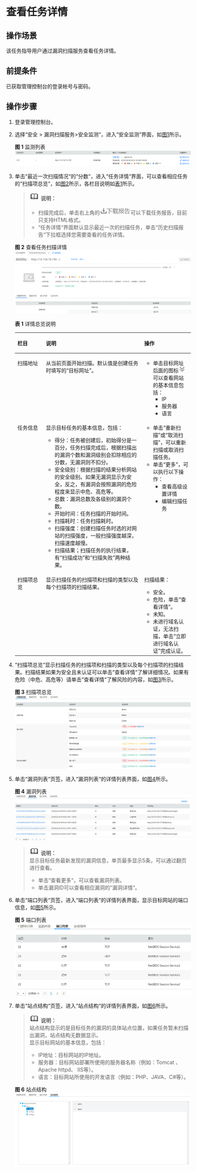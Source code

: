 # 查看任务详情<a name="ZH-CN_TOPIC_0118982375"></a>

## 操作场景<a name="section1157414115019"></a>

该任务指导用户通过漏洞扫描服务查看任务详情。

## 前提条件<a name="section1855153064413"></a>

已获取管理控制台的登录帐号与密码。

## 操作步骤<a name="section1969108768"></a>

1.  登录管理控制台。
2.  选择“安全  \>  漏洞扫描服务\>安全监测“，进入“安全监测“界面，如[图1](#fig15318816618)所示。

    **图 1**  监测列表<a name="fig15318816618"></a>  
    ![](figures/监测列表.png "监测列表")

3.  单击“最近一次扫描情况“的“分数“，进入“任务详情“界面，可以查看相应任务的“扫描项总览“，如[图2](#fig13534816610)所示，各栏目说明如[表1](#table1053481261)所示。

    >![](public_sys-resources/icon-note.gif) **说明：**   
    >-   扫描完成后，单击右上角的![](figures/下载报告图标.png)可以下载任务报告，目前只支持HTML格式。  
    >-   “任务详情“界面默认显示最近一次的扫描任务，单击“历史扫描报告“下拉框选择您需要查看的任务详情。  

    **图 2**  查看任务扫描详情<a name="fig13534816610"></a>  
    ![](figures/查看任务扫描详情.png "查看任务扫描详情")

    **表 1**  详情总览说明

    <a name="table1053481261"></a>
    <table><thead align="left"><tr id="zh-cn_topic_0115901713_row1476115178555"><th class="cellrowborder" valign="top" width="16.170000000000005%" id="mcps1.2.4.1.1"><p id="zh-cn_topic_0115901713_p1676120170559"><a name="zh-cn_topic_0115901713_p1676120170559"></a><a name="zh-cn_topic_0115901713_p1676120170559"></a>栏目</p>
    </th>
    <th class="cellrowborder" valign="top" width="55.89000000000001%" id="mcps1.2.4.1.2"><p id="zh-cn_topic_0115901713_p107613178557"><a name="zh-cn_topic_0115901713_p107613178557"></a><a name="zh-cn_topic_0115901713_p107613178557"></a>说明</p>
    </th>
    <th class="cellrowborder" valign="top" width="27.940000000000005%" id="mcps1.2.4.1.3"><p id="zh-cn_topic_0115901713_p2761111785511"><a name="zh-cn_topic_0115901713_p2761111785511"></a><a name="zh-cn_topic_0115901713_p2761111785511"></a>操作</p>
    </th>
    </tr>
    </thead>
    <tbody><tr id="zh-cn_topic_0115901713_row1176101718557"><td class="cellrowborder" valign="top" width="16.170000000000005%" headers="mcps1.2.4.1.1 "><p id="zh-cn_topic_0115901713_p0761317145510"><a name="zh-cn_topic_0115901713_p0761317145510"></a><a name="zh-cn_topic_0115901713_p0761317145510"></a>扫描地址</p>
    </td>
    <td class="cellrowborder" valign="top" width="55.89000000000001%" headers="mcps1.2.4.1.2 "><p id="zh-cn_topic_0115901713_p7761181715552"><a name="zh-cn_topic_0115901713_p7761181715552"></a><a name="zh-cn_topic_0115901713_p7761181715552"></a>从当前页面开始扫描。默认值是创建任务时填写的“目标网址”。</p>
    </td>
    <td class="cellrowborder" valign="top" width="27.940000000000005%" headers="mcps1.2.4.1.3 "><a name="zh-cn_topic_0115901713_ul3761201715519"></a><a name="zh-cn_topic_0115901713_ul3761201715519"></a><ul id="zh-cn_topic_0115901713_ul3761201715519"><li>单击目标网址后面的图标<a name="zh-cn_topic_0115901713_image17761111718556"></a><a name="zh-cn_topic_0115901713_image17761111718556"></a><span><img id="zh-cn_topic_0115901713_image17761111718556" src="figures/展开图标1.png"></span>可以查看网站的基本信息包括：<a name="zh-cn_topic_0115901713_ul17611717155511"></a><a name="zh-cn_topic_0115901713_ul17611717155511"></a><ul id="zh-cn_topic_0115901713_ul17611717155511"><li>IP</li><li>服务器</li><li>语言</li></ul>
    </li></ul>
    </td>
    </tr>
    <tr id="zh-cn_topic_0115901713_row77618172559"><td class="cellrowborder" valign="top" width="16.170000000000005%" headers="mcps1.2.4.1.1 "><p id="zh-cn_topic_0115901713_p0761161705515"><a name="zh-cn_topic_0115901713_p0761161705515"></a><a name="zh-cn_topic_0115901713_p0761161705515"></a>任务信息</p>
    </td>
    <td class="cellrowborder" valign="top" width="55.89000000000001%" headers="mcps1.2.4.1.2 "><p id="zh-cn_topic_0115901713_p1176191795519"><a name="zh-cn_topic_0115901713_p1176191795519"></a><a name="zh-cn_topic_0115901713_p1176191795519"></a>显示目标任务的基本信息，包括：</p>
    <a name="zh-cn_topic_0115901713_ul17761517185513"></a><a name="zh-cn_topic_0115901713_ul17761517185513"></a><ul id="zh-cn_topic_0115901713_ul17761517185513"><li>得分：任务被创建后，初始得分是一百分，任务扫描完成后，根据扫描出的漏洞个数和漏洞级别会扣除相应的分数，无漏洞则不扣分。</li><li>安全级别：根据扫描的结果分析网站的安全级别。如果无漏洞显示为安全，反之，有漏洞会按照漏洞的危险程度来显示中危、高危等。</li><li>总数：漏洞总数及各级别的漏洞个数。</li><li>开始时间：任务扫描的开始时间。</li><li>扫描耗时：任务扫描耗时。</li><li>扫描强度：创建扫描任务时选的对网站的扫描强度，一般扫描强度越深，扫描速度越慢。</li><li>扫描结果；扫描任务的执行结果，有<span class="parmvalue" id="zh-cn_topic_0115901713_parmvalue8761151715511"><a name="zh-cn_topic_0115901713_parmvalue8761151715511"></a><a name="zh-cn_topic_0115901713_parmvalue8761151715511"></a>“扫描成功”</span>和<span class="parmvalue" id="zh-cn_topic_0115901713_parmvalue117619175555"><a name="zh-cn_topic_0115901713_parmvalue117619175555"></a><a name="zh-cn_topic_0115901713_parmvalue117619175555"></a>“扫描失败”</span>两种结果。</li></ul>
    </td>
    <td class="cellrowborder" valign="top" width="27.940000000000005%" headers="mcps1.2.4.1.3 "><a name="zh-cn_topic_0115901713_ul187610173556"></a><a name="zh-cn_topic_0115901713_ul187610173556"></a><ul id="zh-cn_topic_0115901713_ul187610173556"><li>单击<span class="uicontrol" id="zh-cn_topic_0115901713_uicontrol876161705513"><a name="zh-cn_topic_0115901713_uicontrol876161705513"></a><a name="zh-cn_topic_0115901713_uicontrol876161705513"></a>“重新扫描”</span>或<span class="uicontrol" id="zh-cn_topic_0115901713_uicontrol1776131725511"><a name="zh-cn_topic_0115901713_uicontrol1776131725511"></a><a name="zh-cn_topic_0115901713_uicontrol1776131725511"></a>“取消扫描”</span>，可以重新扫描或取消扫描任务。</li><li>单击<span class="uicontrol" id="zh-cn_topic_0115901713_uicontrol776121715515"><a name="zh-cn_topic_0115901713_uicontrol776121715515"></a><a name="zh-cn_topic_0115901713_uicontrol776121715515"></a>“更多”</span>，可以执行以下操作：<a name="zh-cn_topic_0115901713_ul17761191717551"></a><a name="zh-cn_topic_0115901713_ul17761191717551"></a><ul id="zh-cn_topic_0115901713_ul17761191717551"><li>查看高级设置详情</li><li>编辑扫描任务</li></ul>
    </li></ul>
    </td>
    </tr>
    <tr id="zh-cn_topic_0115901713_row1761141775518"><td class="cellrowborder" valign="top" width="16.170000000000005%" headers="mcps1.2.4.1.1 "><p id="zh-cn_topic_0115901713_p1476141716553"><a name="zh-cn_topic_0115901713_p1476141716553"></a><a name="zh-cn_topic_0115901713_p1476141716553"></a>扫描项总览</p>
    </td>
    <td class="cellrowborder" valign="top" width="55.89000000000001%" headers="mcps1.2.4.1.2 "><p id="zh-cn_topic_0115901713_p1676141717554"><a name="zh-cn_topic_0115901713_p1676141717554"></a><a name="zh-cn_topic_0115901713_p1676141717554"></a>显示扫描任务的扫描项和扫描的类型以及每个扫描项的扫描结果。</p>
    </td>
    <td class="cellrowborder" valign="top" width="27.940000000000005%" headers="mcps1.2.4.1.3 "><p id="zh-cn_topic_0115901713_p276111714557"><a name="zh-cn_topic_0115901713_p276111714557"></a><a name="zh-cn_topic_0115901713_p276111714557"></a>扫描结果：</p>
    <a name="zh-cn_topic_0115901713_ul20761917205517"></a><a name="zh-cn_topic_0115901713_ul20761917205517"></a><ul id="zh-cn_topic_0115901713_ul20761917205517"><li>安全。</li><li>危险，单击<span class="uicontrol" id="zh-cn_topic_0115901713_uicontrol276191765513"><a name="zh-cn_topic_0115901713_uicontrol276191765513"></a><a name="zh-cn_topic_0115901713_uicontrol276191765513"></a>“查看详情”</span>。</li><li>未知。</li><li>未进行域名认证，无法扫描，单击<span class="uicontrol" id="zh-cn_topic_0115901713_uicontrol1076191714559"><a name="zh-cn_topic_0115901713_uicontrol1076191714559"></a><a name="zh-cn_topic_0115901713_uicontrol1076191714559"></a>“立即进行域名认证”</span>完成认证。</li></ul>
    </td>
    </tr>
    </tbody>
    </table>

4.  “扫描项总览“显示扫描任务的扫描项和扫描的类型以及每个扫描项的扫描结果。扫描结果如果为安全且未认证可以单击“查看详情“了解详细情况。如果有危险（中危、高危等）请单击“查看详情“了解风险的内容，如[图3](#zh-cn_topic_0115901713_fig4761417135511)所示。

    **图 3**  扫描项总览<a name="zh-cn_topic_0115901713_fig4761417135511"></a>  
    ![](figures/扫描项总览.jpg "扫描项总览")

5.  单击“漏洞列表“页签，进入“漏洞列表“的详情列表界面，如[图4](#zh-cn_topic_0115901713_fig77611917175513)所示。

    **图 4**  漏洞列表<a name="zh-cn_topic_0115901713_fig77611917175513"></a>  
    ![](figures/漏洞列表.jpg "漏洞列表")

    >![](public_sys-resources/icon-note.gif) **说明：**   
    >显示目标任务最新发现的漏洞信息，单页最多显示5条，可以通过翻页进行查看。  
    >-   单击“查看更多“，可以查看漏洞列表。  
    >-   单击漏洞ID可以查看相应漏洞的“漏洞详情“。  

6.  单击“端口列表“页签，进入“端口列表“的详情列表界面，显示目标网站的端口信息，如[图5](#zh-cn_topic_0115901713_fig1676191745520)所示。

    **图 5**  端口列表<a name="zh-cn_topic_0115901713_fig1676191745520"></a>  
    ![](figures/端口列表.jpg "端口列表")

7.  单击“站点结构“页签，进入“站点结构“的详情列表界面，如[图6](#zh-cn_topic_0115901713_fig129510337427)所示。

    >![](public_sys-resources/icon-note.gif) **说明：**   
    >站点结构显示的是目标任务的漏洞的具体站点位置，如果任务暂未扫描出漏洞，站点结构无数据显示。  
    >显示目标网站的基本信息，包括：  
    >-   IP地址：目标网站的IP地址。  
    >-   服务器：目标网站部署所使用的服务器名称（例如：Tomcat 、Apache httpd、 IIS等）。  
    >-   语言：目标网站所使用的开发语言（例如：PHP、JAVA、C\#等）。  

    **图 6**  站点结构<a name="zh-cn_topic_0115901713_fig129510337427"></a>  
    ![](figures/站点结构.jpg "站点结构")


